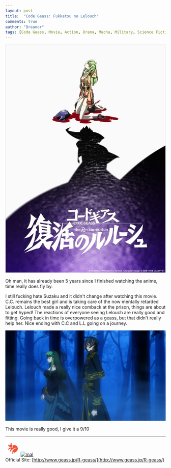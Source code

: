 ```yaml
---
layout: post
title:  "Code Geass: Fukkatsu no Lelouch"
comments: true
author: "Dreanor"
tags: [Code Geass, Movie, Action, Drama, Mecha, Military, Science Fiction, Super Power]
---
```


![img](..\assets\posts\code_geass_poster.jpg)

Oh man, it has already been 5 years since I finished watching the anime, time really does fly by.

I still fucking hate Suzaku and it didn't change after watching this movie. C.C. remains the best girl and is taking care of the now mentally retarded Lelouch.
Lelouch made a really nice comback at the prison, things are about to get hyped! The reactions of everyone seeing Lelouch are really good and fitting. Going back in time is overpowered as a geass, but that didn't really help her.
Nice ending with C.C and L.L going on a journey.

![img](..\assets\posts\code_geass_movie_end.jpg)

This movie is really good, I give it a 9/10

---

[![kitsu](..\assets\kitsu.png)](https://kitsu.io/anime/code-geass-fukkatsu-no-lelouch)[![mal](..\assets\mal.ico)](https://myanimelist.net/anime/34437/Code_Geass__Fukkatsu_no_Lelouch)  
Official Site: [http://www.geass.jp/R-geass/](http://www.geass.jp/R-geass/)  